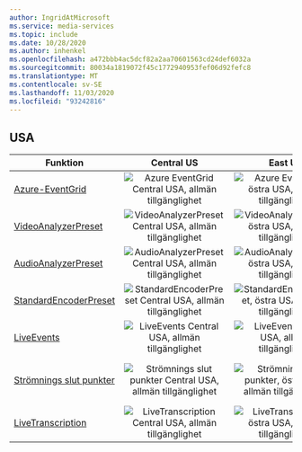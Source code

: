 ```yaml
---
author: IngridAtMicrosoft
ms.service: media-services
ms.topic: include
ms.date: 10/28/2020
ms.author: inhenkel
ms.openlocfilehash: a472bbb4ac5dcf82a2aa70601563cd24def6032a
ms.sourcegitcommit: 80034a1819072f45c1772940953fef06d92fefc8
ms.translationtype: MT
ms.contentlocale: sv-SE
ms.lasthandoff: 11/03/2020
ms.locfileid: "93242816"
---
```

<!--Feature availability in region-->

## <a name="united-states"></a>USA

| Funktion | Central US | East US | USA, östra 2 | USA, norra centrala | USA, södra centrala |
| --- | :---: | :---: | :---: | :---: | :---: |
| [Azure-EventGrid](../reacting-to-media-services-events.md) | ![Azure EventGrid Central USA, allmän tillgänglighet](../media/azure-clouds-regions/ga.svg) | ![Azure EventGrid, östra USA, allmän tillgänglighet](../media/azure-clouds-regions/ga.svg) | ![Azure EventGrid östra USA 2 allmän tillgänglighet](../media/azure-clouds-regions/ga.svg) | ![Azure EventGrid norra centrala USA, allmän tillgänglighet](../media/azure-clouds-regions/ga.svg) | ![Södra centrala USA allmän tillgänglighet](../media/azure-clouds-regions/ga.svg) |
| [VideoAnalyzerPreset](../analyzing-video-audio-files-concept.md) | ![VideoAnalyzerPreset Central USA, allmän tillgänglighet](../media/azure-clouds-regions/ga.svg) | ![VideoAnalyzerPreset, östra USA, allmän tillgänglighet](../media/azure-clouds-regions/ga.svg) | ![VideoAnalyzerPreset östra USA 2 allmän tillgänglighet](../media/azure-clouds-regions/ga.svg) | ![VideoAnalyzerPreset norra centrala USA, allmän tillgänglighet](../media/azure-clouds-regions/ga.svg) | ![VideoAnalyzerPreset södra centrala USA allmän tillgänglighet](../media/azure-clouds-regions/ga.svg) |
| [AudioAnalyzerPreset](../analyzing-video-audio-files-concept.md) | ![AudioAnalyzerPreset Central USA, allmän tillgänglighet](../media/azure-clouds-regions/ga.svg) | ![AudioAnalyzerPreset, östra USA, allmän tillgänglighet](../media/azure-clouds-regions/ga.svg) | ![AudioAnalyzerPreset östra USA 2 allmän tillgänglighet](../media/azure-clouds-regions/ga.svg) | ![AudioAnalyzerPreset norra centrala USA, allmän tillgänglighet](../media/azure-clouds-regions/ga.svg) | ![AudioAnalyzerPreset södra centrala USA allmän tillgänglighet](../media/azure-clouds-regions/ga.svg) |
| [StandardEncoderPreset](../encoding-concept.md) | ![StandardEncoderPreset Central USA, allmän tillgänglighet](../media/azure-clouds-regions/ga.svg) | ![StandardEncoderPreset, östra USA, allmän tillgänglighet](../media/azure-clouds-regions/ga.svg) | ![StandardEncoderPreset östra USA 2 allmän tillgänglighet](../media/azure-clouds-regions/ga.svg) | ![StandardEncoderPreset norra centrala USA, allmän tillgänglighet](../media/azure-clouds-regions/ga.svg) | ![StandardEncoderPreset södra centrala USA allmän tillgänglighet](../media/azure-clouds-regions/ga.svg) |
| [LiveEvents](../live-streaming-overview.md) | ![LiveEvents Central USA, allmän tillgänglighet](../media/azure-clouds-regions/ga.svg) | ![LiveEvents, östra USA, allmän tillgänglighet](../media/azure-clouds-regions/ga.svg) | ![LiveEvents östra USA 2 allmän tillgänglighet](../media/azure-clouds-regions/ga.svg) | ![LiveEvents norra centrala USA, allmän tillgänglighet](../media/azure-clouds-regions/ga.svg) | ![LiveEvents södra centrala USA allmän tillgänglighet](../media/azure-clouds-regions/ga.svg) |
| [Strömnings slut punkter](../streaming-endpoint-concept.md) | ![Strömnings slut punkter Central USA, allmän tillgänglighet](../media/azure-clouds-regions/ga.svg) | ![Strömnings slut punkter, östra USA, allmän tillgänglighet](../media/azure-clouds-regions/ga.svg) | ![Strömnings slut punkter östra USA 2 allmän tillgänglighet](../media/azure-clouds-regions/ga.svg) | ![Strömnings slut punkter norra centrala USA, allmän tillgänglighet](../media/azure-clouds-regions/ga.svg) | ![Strömnings slut punkter södra centrala USA allmän tillgänglighet](../media/azure-clouds-regions/ga.svg) |
| [LiveTranscription](../live-transcription.md) | ![LiveTranscription Central USA, allmän tillgänglighet](../media/azure-clouds-regions/ga.svg) | ![LiveTranscription, östra USA, allmän tillgänglighet](../media/azure-clouds-regions/ga.svg) | ![LiveTranscription östra USA 2 allmän tillgänglighet](../media/azure-clouds-regions/ga.svg) | ![LiveTranscription norra centrala USA, allmän tillgänglighet](../media/azure-clouds-regions/ga.svg) | ![LiveTranscription södra centrala USA allmän tillgänglighet](../media/azure-clouds-regions/ga.svg) |